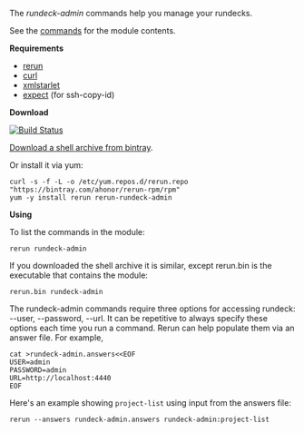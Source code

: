 The *rundeck-admin* commands help you manage your rundecks.

See the [commands](https://github.com/ahonor/rundeck-admin/tree/master/commands) for
the module contents.

**Requirements**

* [rerun](http://github.com/rerun/rerun)
* [curl](http://curl.haxx.se/docs/manpage.html)
* [xmlstarlet](http://xmlstar.sourceforge.net/)
* [expect](http://en.wikipedia.org/wiki/Expect) (for ssh-copy-id)

**Download**

[![Build Status](https://travis-ci.org/ahonor/rundeck-admin.png?branch=master)](https://travis-ci.org/ahonor/rundeck-admin)

[Download a shell archive from bintray](http://dl.bintray.com/ahonor/rerun-modules). 

Or install it via yum:

    curl -s -f -L -o /etc/yum.repos.d/rerun.repo "https://bintray.com/ahonor/rerun-rpm/rpm"
    yum -y install rerun rerun-rundeck-admin

**Using**

To list the commands in the module:

    rerun rundeck-admin

If you downloaded the shell archive it is similar, except rerun.bin is the
executable that contains the module:

    rerun.bin rundeck-admin

The rundeck-admin commands require three options for accessing rundeck:
--user, --password, --url. 
It can be repetitive to always specify these options each time you run a command.
Rerun can help populate them via an answer file. For example,

    cat >rundeck-admin.answers<<EOF
    USER=admin
    PASSWORD=admin
    URL=http://localhost:4440
    EOF

Here's an example showing `project-list` using input from the answers file:

    rerun --answers rundeck-admin.answers rundeck-admin:project-list

